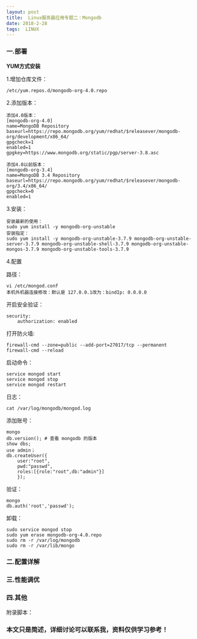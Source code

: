 ```yaml
---
layout: post
title:  Linux服务器应用专题二：Mongodb
date: 2018-2-28
tags:  LINUX
---
```



### 一.部署
**YUM方式安装**

1.增加仓库文件：

```
/etc/yum.repos.d/mongodb-org-4.0.repo 
```

2.添加版本：

```
添加4.0版本：
[mongodb-org-4.0]
name=MongoDB Repository
baseurl=https://repo.mongodb.org/yum/redhat/$releasever/mongodb-org/development/x86_64/
gpgcheck=1
enabled=1
gpgkey=https://www.mongodb.org/static/pgp/server-3.8.asc

添加4.0以前版本：
[mongodb-org-3.4]
name=MongoDB 3.4 Repository
baseurl=https://repo.mongodb.org/yum/redhat/$releasever/mongodb-org/3.4/x86_64/
gpgcheck=0
enabled=1
```

3.安装：

```
安装最新的使用：
sudo yum install -y mongodb-org-unstable
安装指定：
sudo yum install -y mongodb-org-unstable-3.7.9 mongodb-org-unstable-server-3.7.9 mongodb-org-unstable-shell-3.7.9 mongodb-org-unstable-mongos-3.7.9 mongodb-org-unstable-tools-3.7.9
```

4.配置

路径：

```
vi /etc/mongod.conf
本机外机器连接修改：默认是 127.0.0.1改为：bindIp: 0.0.0.0
```

开启安全验证：

```
security:
    authorization: enabled
```

打开防火墙:
```
firewall-cmd --zone=public --add-port=27017/tcp --permanent
firewall-cmd --reload
```

启动命令：

```
service mongod start
service mongod stop
service mongod restart
```

日志：

```
cat /var/log/mongodb/mongod.log
```

添加账号：

```
mongo
db.version(); # 查看 mongodb 的版本
show dbs;
use admin；
db.createUser({
    user:"root",
    pwd:"passwd",
    roles:[{role:"root",db:"admin"}]
    });
```

验证：

```
mongo
db.auth('root','passwd');
```

卸载：

```
sudo service mongod stop
sudo yum erase mongodb-org-4.0.repo 
sudo rm -r /var/log/mongodb
sudo rm -r /var/lib/mongo
```

### 二.配置详解

### 三.性能调优

### 四.其他

附录脚本：




### 本文只是简述，详细讨论可以联系我，资料仅供学习参考！